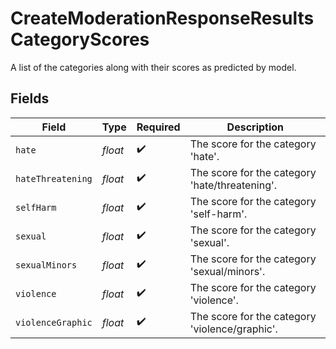 # CreateModerationResponseResultsCategoryScores

A list of the categories along with their scores as predicted by model.


## Fields

| Field                                          | Type                                           | Required                                       | Description                                    |
| ---------------------------------------------- | ---------------------------------------------- | ---------------------------------------------- | ---------------------------------------------- |
| `hate`                                         | *float*                                        | :heavy_check_mark:                             | The score for the category 'hate'.             |
| `hateThreatening`                              | *float*                                        | :heavy_check_mark:                             | The score for the category 'hate/threatening'. |
| `selfHarm`                                     | *float*                                        | :heavy_check_mark:                             | The score for the category 'self-harm'.        |
| `sexual`                                       | *float*                                        | :heavy_check_mark:                             | The score for the category 'sexual'.           |
| `sexualMinors`                                 | *float*                                        | :heavy_check_mark:                             | The score for the category 'sexual/minors'.    |
| `violence`                                     | *float*                                        | :heavy_check_mark:                             | The score for the category 'violence'.         |
| `violenceGraphic`                              | *float*                                        | :heavy_check_mark:                             | The score for the category 'violence/graphic'. |